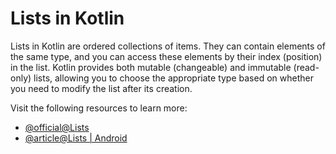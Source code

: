 # Lists in Kotlin

Lists in Kotlin are ordered collections of items. They can contain elements of the same type, and you can access these elements by their index (position) in the list. Kotlin provides both mutable (changeable) and immutable (read-only) lists, allowing you to choose the appropriate type based on whether you need to modify the list after its creation.

Visit the following resources to learn more:

- [@official@Lists](https://kotlinlang.org/api/core/kotlin-stdlib/kotlin.collections/-list/)
- [@article@Lists | Android](https://developer.android.com/codelabs/basic-android-kotlin-collections#2)
